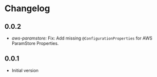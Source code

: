 # Changelog

## 0.0.2
* _aws-paramstore:_ Fix: Add missing `@ConfigurationProperties` for AWS ParamStore Properties.

## 0.0.1
* Initial version